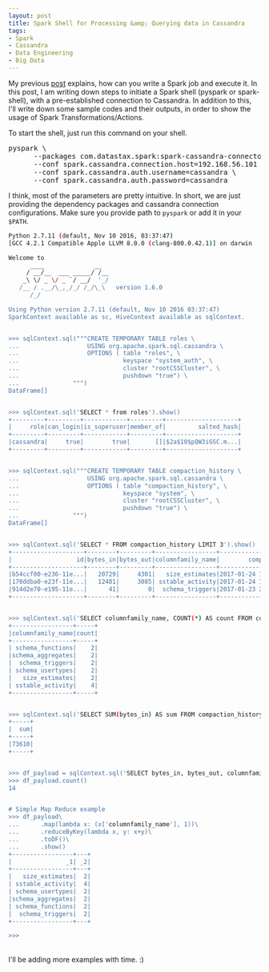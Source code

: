 ```yaml
---
layout: post
title: Spark Shell for Processing &amp; Querying data in Cassandra
tags:
- Spark
- Cassandra
- Data Engineering
- Big Data
---
```


My previous <a href="https://shekharsingh.com/blog/2017/01/23/processing-cassandra-data-with-apache-spark.html">post</a>  explains, how can you write a Spark job and execute it. In this post, I am writing down steps to initiate a Spark shell (pyspark or spark-shell), with a pre-established connection to Cassandra. In addition to this, I'll write down some sample codes and their outputs, in order to show the usage of Spark Transformations/Actions.


To start the shell, just run this command on your shell.
<br>
<pre>
pyspark \
      --packages com.datastax.spark:spark-cassandra-connector_2.10:1.5.0-M2 \
      --conf spark.cassandra.connection.host=192.168.56.101 \
      --conf spark.cassandra.auth.username=cassandra \
      --conf spark.cassandra.auth.password=cassandra
</pre>

I think, most of the parameters are pretty intuitive. In short, we are just providing the dependency packages and cassandra connection configurations. Make sure you provide path to `pyspark` or add it in your `$PATH`.

```bash
Python 2.7.11 (default, Nov 10 2016, 03:37:47)
[GCC 4.2.1 Compatible Apple LLVM 8.0.0 (clang-800.0.42.1)] on darwin

Welcome to
      ____              __
     / __/__  ___ _____/ /__
    _\ \/ _ \/ _ `/ __/  '_/
   /__ / .__/\_,_/_/ /_/\_\   version 1.6.0
      /_/

Using Python version 2.7.11 (default, Nov 10 2016 03:37:47)
SparkContext available as sc, HiveContext available as sqlContext.


>>> sqlContext.sql("""CREATE TEMPORARY TABLE roles \
...                   USING org.apache.spark.sql.cassandra \
...                   OPTIONS ( table "roles", \
...                             keyspace "system_auth", \
...                             cluster "rootCSSCluster", \
...                             pushdown "true") \
...               """)
DataFrame[]


>>> sqlContext.sql('SELECT * from roles').show()
+---------+---------+------------+---------+--------------------+
|     role|can_login|is_superuser|member_of|         salted_hash|
+---------+---------+------------+---------+--------------------+
|cassandra|     true|        true|       []|$2a$10$pQW3iGSC.m...|
+---------+---------+------------+---------+--------------------+


>>> sqlContext.sql("""CREATE TEMPORARY TABLE compaction_history \
...                   USING org.apache.spark.sql.cassandra \
...                   OPTIONS ( table "compaction_history", \
...                             keyspace "system", \
...                             cluster "rootCSSCluster", \
...                             pushdown "true") \
...               """)
DataFrame[]


>>> sqlContext.sql('SELECT * FROM compaction_history LIMIT 3').show()
+--------------------+--------+---------+-----------------+--------------------+-------------+
|                  id|bytes_in|bytes_out|columnfamily_name|        compacted_at|keyspace_name|
+--------------------+--------+---------+-----------------+--------------------+-------------+
|b54ccf00-e236-11e...|   20729|     4301|   size_estimates|2017-01-24 18:42:...|       system|
|170ddba0-e23f-11e...|   12481|     3085| sstable_activity|2017-01-24 19:42:...|       system|
|914d2e70-e195-11e...|      41|        0|  schema_triggers|2017-01-23 23:28:...|       system|
+--------------------+--------+---------+-----------------+--------------------+-------------+


>>> sqlContext.sql('SELECT columnfamily_name, COUNT(*) AS count FROM compaction_history GROUP BY columnfamily_name').show()
+-----------------+-----+
|columnfamily_name|count|
+-----------------+-----+
| schema_functions|    2|
|schema_aggregates|    2|
|  schema_triggers|    2|
| schema_usertypes|    2|
|   size_estimates|    2|
| sstable_activity|    4|
+-----------------+-----+


>>> sqlContext.sql('SELECT SUM(bytes_in) AS sum FROM compaction_history').show()
+-----+
|  sum|
+-----+
|73610|
+-----+


>>> df_payload = sqlContext.sql('SELECT bytes_in, bytes_out, columnfamily_name FROM compaction_history')
>>> df_payload.count()
14


# Simple Map Reduce example
>>> df_payload\
...      .map(lambda x: (x['columnfamily_name'], 1))\
...      .reduceByKey(lambda x, y: x+y)\
...      .toDF()\
...      .show()
+-----------------+---+
|               _1| _2|
+-----------------+---+
|   size_estimates|  2|
| sstable_activity|  4|
| schema_usertypes|  2|
|schema_aggregates|  2|
| schema_functions|  2|
|  schema_triggers|  2|
+-----------------+---+

>>>

```

<br>
I'll be adding more examples with time. :)


<style>
pre code{
  white-space: pre;
}
</style>
